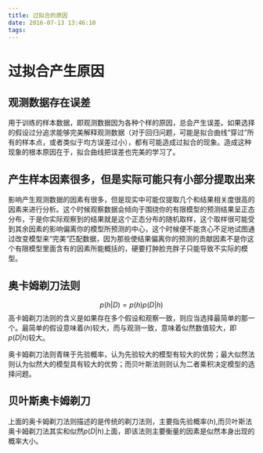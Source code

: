```yaml
---
title: 过拟合的原因
date: 2016-07-13 13:46:10
tags:
---
```

# 过拟合产生原因

## 观测数据存在误差
用于训练的样本数据，即观测数据因为各种个样的原因，总会产生误差。如果选择的假设过分追求能够完美解释观测数据（对于回归问题，可能是拟合曲线“穿过”所有的样本点，或者类似于均方误差过小），都有可能造成过拟合的现象。造成这种现象的根本原因在于，拟合曲线把误差也完美的学习了。

## 产生样本因素很多，但是实际可能只有小部分提取出来
影响产生观测数据的因素有很多，但是现实中可能仅提取几个和结果相关度很高的因素来进行分析。这个时候观察数据会倾向于围绕你的有限模型的预测结果呈正态分布，于是你实际观察到的结果就是这个正态分布的随机取样，这个取样很可能受到其余因素的影响偏离你的模型所预测的中心，这个时候便不能贪心不足地试图通过改变模型来“完美”匹配数据，因为那些使结果偏离你的预测的贡献因素不是你这个有限模型里面含有的因素所能概括的，硬要打肿脸充胖子只能导致不实际的模型。

## 奥卡姆剃刀法则
$$
p\left( h|D\right )   = p\left( h\right ) p\left( D|h\right ) 
$$
高卡姆剃刀法则的含义是如果存在多个假设和观察一致，则应当选择最简单的那一个。最简单的假设意味着$\left( h\right)$较大，而与观测一致，意味着似然数值较大，即$p\left( D|h\right )$较大。

奥卡姆剃刀法则青睐于先验概率，认为先验较大的模型有较大的优势；最大似然法则认为似然大的模型具有较大的优势；而贝叶斯法则则认为二者乘积决定模型的选择问题。

## 贝叶斯奥卡姆剃刀
上面的奥卡姆剃刀法则描述的是传统的剃刀法则，主要指先验概率$\left( h\right)$,而贝叶斯法奥卡姆剃刀法其实和似然$p\left( D|h\right )$上面，即该法则主要衡量的因素是似然本身出现的概率大小。 
